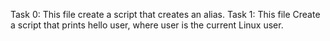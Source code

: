 Task 0: This file create a script that creates an alias.
Task 1: This file Create a script that prints hello user, where user is the current Linux user.

